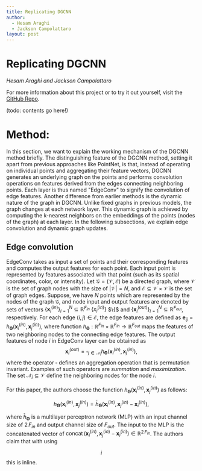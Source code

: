 ```yaml
---
title: Replicating DGCNN
author:
  - Hesam Araghi
  - Jackson Campolattaro
layout: post
---
```


# Replicating DGCNN
*Hesam Araghi and Jackson Campolattaro*

For more information about this project or to try it out yourself, visit
the [GitHub Repo](https://github.com/JacksonCampolattaro/dgcnn-replication).

(todo: contents go here!)


# Method:

In this section, we want to explain the working mechanism of the DGCNN method briefly. The distinguishing feature of the DGCNN method, setting it apart from previous approaches like PointNet, is that, instead of operating on individual points and aggregating their feature vectors, DGCNN generates an underlying graph on the points and performs convolution operations on features derived from the edges connecting neighboring points. Each layer is thus named "EdgeConv" to signify the convolution of edge features. Another difference from earlier methods is the dynamic nature of the graph in DGCNN. Unlike fixed graphs in previous models, the graph changes at each network layer. This dynamic graph is achieved by computing the k-nearest neighbors on the embeddings of the points (nodes of the graph) at each layer. In the following subsections, we explain edge convolution and dynamic graph updates.

## Edge convolution

EdgeConv takes as input a set of points and their corresponding features and computes the output features for each point. 
Each input point is represented by features associated with that point (such as its spatial coordinates, color, or intensity). 
Let $\mathcal{G}=(\mathcal{V},\mathcal{E})$ be a directed graph, where $`\mathcal{V}`$ is the set of graph nodes with the size of $\lvert \mathcal{V}\rvert = N$, and $\mathcal{E}\subseteq\mathcal{V}\times\mathcal{V}$ is the set of graph edges. Suppose, we have $N$ points which are represented by the nodes of the graph $\mathcal{G}$, and node input and output features are denoted by sets of vectors 
$\{\mathbf{x}_i^{(in)}\}_{i=1}^{N}\subseteq \mathbb{R}^{F_{in}}$ $\{x_i^{(in)}\}{}$ $\\{$
and 
$`\{\mathbf{x}_i^{(out)}\}_{i=1}^{N}\subseteq \mathbb{R}^{F_{out}}`$, respectively. For each edge $(i,j)\in\mathcal{E}$, the edge features are defined as $\mathbf{e}_{ij}=h_{\mathbf{\Theta}}(\mathbf{x}_i^{(in)},\mathbf{x}_j^{(in)})$, where function $h_{\mathbf{\Theta}}:\mathbb{R}^{F_{in}}\times\mathbb{R}^{F_{in}}\rightarrow \mathbb{R}^{F_{out}}$ maps the features of two neighboring nodes to the connecting edge features. The output features of node $i$ in EdgeConv layer can be obtained as
$$\mathbf{x}^{(out)}_i =\mathop{\square}_{j\in \mathcal{N}_i} h_{\mathbf{\Theta}}(\mathbf{x}_i^{(in)},\mathbf{x}_j^{(in)}),$$
where the operator $\square$ defines an aggregation operation that is permutation invariant. Examples of such operators are *summation* and *maximization*. The set $\mathcal{N}_i\subseteq\mathcal{V}$ define the neighboring nodes for the node $i$. 

For this paper, the authors choose the function $h_{\mathbf{\Theta}}(\mathbf{x}_i^{(in)},\mathbf{x}_j^{(in)})$ as follows:

$$h_{\mathbf{\Theta}}(\mathbf{x}_i^{(in)},\mathbf{x}_j^{(in)})={\bar h}_{\mathbf{\Theta}}(\mathbf{x}_i^{(in)},\mathbf{x}_j^{(in)} - \mathbf{x}_i^{(in)}),$$

where ${\bar h}_{\mathbf{\Theta}}$ is a multilayer perceptron network (MLP) with an input channel size of $2\,F_{in}$  and output channel size of $F_{out}$. The input to the MLP is the concatenated vector of $\mathop{concat}\big({\mathbf{x}_i^{(in)}},\mathbf{x}_j^{(in)} - \mathbf{x}_i^{(in)}\big)\in\mathbb{R}^{2\,F_{in}}$. The authors claim that with using 

$$i$$ this is inline.
